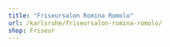 ```yaml
---
title: "Friseursalon Romina Romolo"
url: /karlsruhe/friseursalon-romina-romolo/
shop: Friseur
---
```

